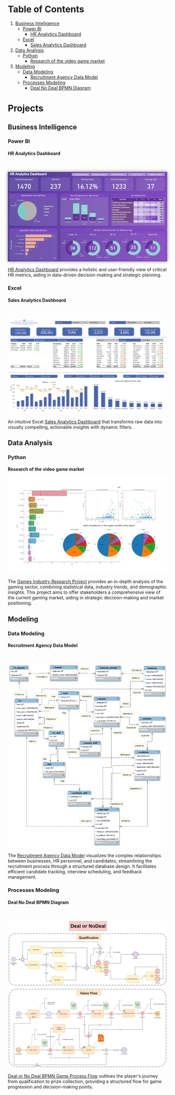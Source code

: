 # Table of Contents
   1. [Business Intelligence](#business-intelligence)
      - [Power BI](#power-bi)
        - [HR Analytics Dashboard](#hr-analytics-dashboard)
      - [Excel](#excel)
        - [Sales Analytics Dashboard](#sales-analytics-dashboard)
   2. [Data Analysis](#data-analysis)
      - [Python](#python)
        - [Research of the video game market](#research-of-the-video-game-market)
   3. [Modeling](#modeling)
      - [Data Modeling](#data-modeling)
        - [Recruitment Agency Data Model](#recruitment-agency-data-model)
      - [Processes Modeling](#processes-modeling)
        - [Deal No Deal BPMN Diagram](#deal-no-deal-bpmn-diagram)

# Projects

## Business Intelligence

### Power BI

#### HR Analytics Dashboard

<br>
<p align="center">
  <img src="./hr_analytics/hr_analytics_dashboard.png" alt="HR Analytics Dashboard" style="box-shadow: 0px 0px 10px #888888;">
</p>

[HR Analytics Dashboard](./hr_analytics/) provides a holistic and user-friendly view of critical HR metrics, aiding in data-driven decision-making and strategic planning.

### Excel

#### Sales Analytics Dashboard

<br>
<p align="center">
  <img src="./sales_analytics/sales_analytics_dashboard.png" alt="Sales Analytics Dashboard">
</p>

An intuitive Excel [Sales Analytics Dashboard](./sales_analytics/) that transforms raw data into visually compelling, actionable insights with dynamic filters.

## Data Analysis

### Python

#### Research of the video game market

<p align="center">
  <img src="./game_industry/games_industry.png" alt="Sales Analytics Dashboard">
</p>

The [Games Industry Research Project](./game_industry/games_industry_research.ipynb) provides an in-depth analysis of the gaming sector, combining statistical data, industry trends, and demographic insights. This project aims to offer stakeholders a comprehensive view of the current gaming market, aiding in strategic decision-making and market positioning.

## Modeling

### Data Modeling

#### Recruitment Agency Data Model

<br>
<p align="center">
  <img src="./recruitment_agency/recruitment_agency_model.png" alt="Sales Analytics Dashboard">
</p>

The [Recruitment Agency Data Model](./recruitment_agency/) visualizes the complex relationships between businesses, HR personnel, and candidates, streamlining the recruitment process through a structured database design. It facilitates efficient candidate tracking, interview scheduling, and feedback management.

### Processes Modeling

#### Deal No Deal BPMN Diagram

<br>
<p align="center">
  <img src="./deal_nodeal/DealNoDeal.drawio.png" alt="Deal No Deal BPMN Game Flow Diagram">
</p>

[Deal or No Deal BPMN Game Process Flow](./deal_nodeal/) outlines the player's journey from qualification to prize collection, providing a structured flow for game progression and decision-making points.